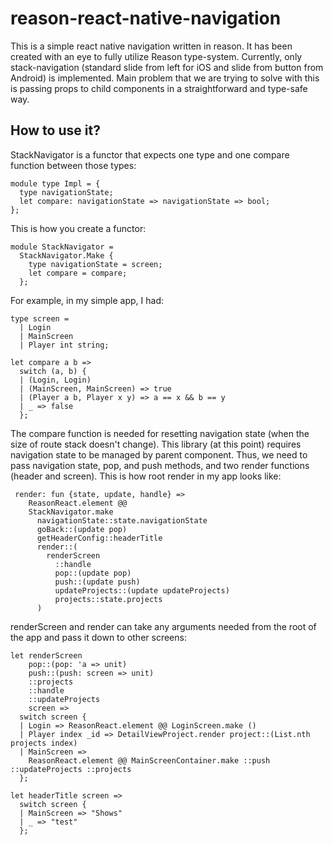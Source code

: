 # reason-react-native-navigation
This is a simple react native navigation written in reason. It has been created with an eye to fully utilize Reason type-system. 
Currently, only stack-navigation (standard slide from left for iOS and slide from button from Android) is implemented.
Main problem that we are trying to solve with this is passing props to child components in a straightforward and type-safe way.

## How to use it?
StackNavigator is a functor that expects one type and one compare function between those types:
```
module type Impl = {
  type navigationState;
  let compare: navigationState => navigationState => bool;
};
```

This is how you create a functor:

```
module StackNavigator =
  StackNavigator.Make {
    type navigationState = screen;
    let compare = compare;
  };
```

For example, in my simple app, I had:
```
type screen =
  | Login
  | MainScreen
  | Player int string;

let compare a b =>
  switch (a, b) {
  | (Login, Login)
  | (MainScreen, MainScreen) => true
  | (Player a b, Player x y) => a == x && b == y
  | _ => false
  };
```
The compare function is needed for resetting navigation state (when the size of route stack doesn't change).
This library (at this point) requires navigation state to be managed by parent component. Thus, we need to pass 
navigation state, pop, and push methods, and two render functions (header and screen). This is how root render in my app looks
like:
```
 render: fun {state, update, handle} =>
    ReasonReact.element @@
    StackNavigator.make
      navigationState::state.navigationState
      goBack::(update pop)
      getHeaderConfig::headerTitle
      render::(
        renderScreen
          ::handle
          pop::(update pop)
          push::(update push)
          updateProjects::(update updateProjects)
          projects::state.projects
      )
```      
renderScreen and render can take any arguments needed from the root of the app and pass it down to other screens:
```
let renderScreen
    pop::(pop: 'a => unit)
    push::(push: screen => unit)
    ::projects
    ::handle
    ::updateProjects
    screen =>
  switch screen {
  | Login => ReasonReact.element @@ LoginScreen.make ()
  | Player index _id => DetailViewProject.render project::(List.nth projects index)
  | MainScreen =>
    ReasonReact.element @@ MainScreenContainer.make ::push ::updateProjects ::projects
  };

let headerTitle screen =>
  switch screen {
  | MainScreen => "Shows"
  | _ => "test"
  };
  ```



